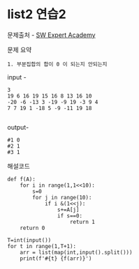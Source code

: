 # list2 연습2

문제출처 - [SW Expert Academy](https://swexpertacademy.com/main/talk/solvingClub/problemView.do?contestProbId=AXO8W1vKRIwDFAXS&solveclubId=AXsHTyBaqJgDFARX&problemBoxTitle=20210811_List2&problemBoxCnt=4&probBoxId=AXszJH26R3MDFAVy)

문제 요약 

 	1. 부분집합의 합이 0 이 되는지 안되는지

input - 

```
3
19 6 16 19 15 16 8 13 16 10
-20 -6 -13 3 -19 -9 19 -3 9 4
7 7 19 1 -18 5 -9 -11 19 18
 
```

output-

```
#1 0
#2 1
#3 1
```

해설코드 

```
def f(A):
    for i in range(1,1<<10):
        s=0
        for j in range(10):
            if i &(1<<j):
                s+=A[j]
                if s==0:
                    return 1
    return 0

T=int(input())
for t in range(1,T+1):
    arr = list(map(int,input().split()))
    print(f'#{t} {f(arr)}')
```

